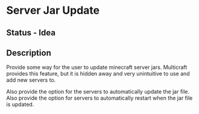 # Server Jar Update

## Status - Idea

## Description

Provide some way for the user to update minecraft server jars. Multicraft provides this feature, but it is hidden away and very unintuitive to use and add new servers to.

Also provide the option for the servers to automatically update the jar file.
Also provide the option for servers to automatically restart when the jar file is updated.
